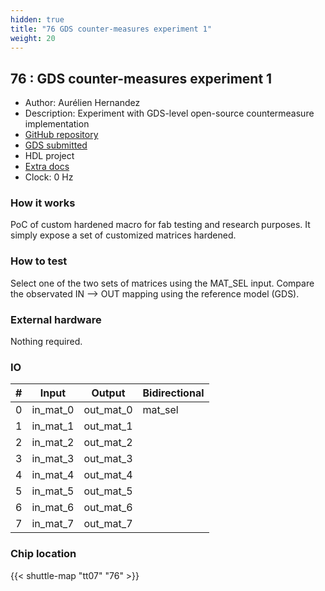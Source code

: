 ```yaml
---
hidden: true
title: "76 GDS counter-measures experiment 1"
weight: 20
---
```


## 76 : GDS counter-measures experiment 1

* Author: Aurélien Hernandez
* Description: Experiment with GDS-level open-source countermeasure implementation
* [GitHub repository](https://github.com/N0vaPixel/tt07-cm-1)
* [GDS submitted](https://github.com/N0vaPixel/tt07-cm-1/actions/runs/9332148993)
* HDL project
* [Extra docs]()
* Clock: 0 Hz

<!---

This file is used to generate your project datasheet. Please fill in the information below and delete any unused
sections.

You can also include images in this folder and reference them in the markdown. Each image must be less than
512 kb in size, and the combined size of all images must be less than 1 MB.
-->


### How it works

PoC of custom hardened macro for fab testing and research purposes. It simply expose a set of customized matrices hardened.

### How to test

Select one of the two sets of matrices using the MAT_SEL input. Compare the observated IN --> OUT mapping using the reference model (GDS).

### External hardware

Nothing required.


### IO

| #             | Input    | Output   | Bidirectional   |
| ------------- | -------- | -------- | --------------- |
| 0 | in_mat_0  | out_mat_0  | mat_sel        |
| 1 | in_mat_1  | out_mat_1  |         |
| 2 | in_mat_2  | out_mat_2  |         |
| 3 | in_mat_3  | out_mat_3  |         |
| 4 | in_mat_4  | out_mat_4  |         |
| 5 | in_mat_5  | out_mat_5  |         |
| 6 | in_mat_6  | out_mat_6  |         |
| 7 | in_mat_7  | out_mat_7  |         |


### Chip location

{{< shuttle-map "tt07" "76" >}}
